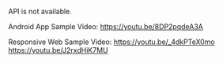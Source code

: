 API is not available.

Android App Sample Video:
https://youtu.be/8DP2pqdeA3A

Responsive Web Sample Video:
https://youtu.be/_4dkPTeX0mo
https://youtu.be/J2rxdHiK7MU
